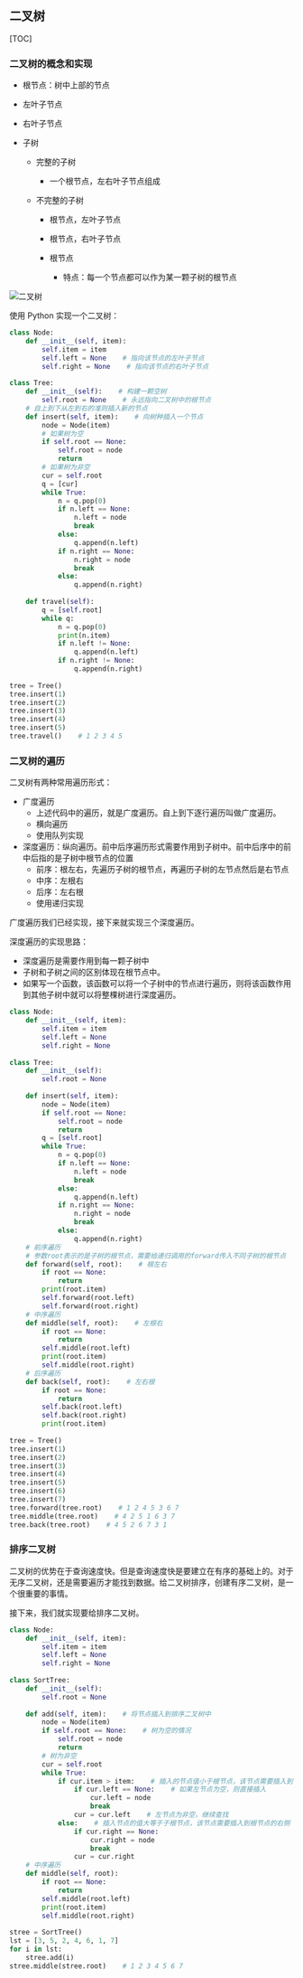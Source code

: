 







## 二叉树

[TOC]

### 二叉树的概念和实现

- 根节点：树中上部的节点

- 左叶子节点

- 右叶子节点

- 子树

  - 完整的子树

    - 一个根节点，左右叶子节点组成

  - 不完整的子树

    - 根节点，左叶子节点

    - 根节点，右叶子节点

    - 根节点

      - 特点：每一个节点都可以作为某一颗子树的根节点

![二叉树](binary-tree.assets/%E4%BA%8C%E5%8F%89%E6%A0%91.png)

使用 Python 实现一个二叉树：

```python
class Node:
    def __init__(self, item):
        self.item = item
        self.left = None    # 指向该节点的左叶子节点
        self.right = None    # 指向该节点的右叶子节点
        
class Tree:
    def __init__(self):    # 构建一颗空树
        self.root = None    # 永远指向二叉树中的根节点
    # 自上到下从左到右的准则插入新的节点
    def insert(self, item):    # 向树种插入一个节点
        node = Node(item)
        # 如果树为空
        if self.root == None:
            self.root = node
            return
        # 如果树为非空
        cur = self.root
        q = [cur]
        while True:
            n = q.pop(0)
            if n.left == None:
                n.left = node
                break
            else:
                q.append(n.left)
            if n.right == None:
                n.right = node
                break
            else:
                q.append(n.right)
                
    def travel(self):
        q = [self.root]
        while q:
            n = q.pop(0)
            print(n.item)
            if n.left != None:
                q.append(n.left)
            if n.right != None:
                q.append(n.right)
                
tree = Tree()
tree.insert(1)
tree.insert(2)
tree.insert(3)
tree.insert(4)
tree.insert(5)
tree.travel()    # 1 2 3 4 5
```

### 二叉树的遍历

二叉树有两种常用遍历形式：

- 广度遍历
  - 上述代码中的遍历，就是广度遍历。自上到下逐行遍历叫做广度遍历。
  - 横向遍历
  - 使用队列实现
- 深度遍历：纵向遍历。前中后序遍历形式需要作用到子树中。前中后序中的前中后指的是子树中根节点的位置
  - 前序：根左右，先遍历子树的根节点，再遍历子树的左节点然后是右节点
  - 中序：左根右
  - 后序：左右根
  - 使用递归实现

广度遍历我们已经实现，接下来就实现三个深度遍历。

深度遍历的实现思路：

- 深度遍历是需要作用到每一颗子树中
- 子树和子树之间的区别体现在根节点中。
- 如果写一个函数，该函数可以将一个子树中的节点进行遍历，则将该函数作用到其他子树中就可以将整棵树进行深度遍历。

```python
class Node:
    def __init__(self, item):
        self.item = item
        self.left = None
        self.right = None
        
class Tree:
    def __init__(self):
        self.root = None
        
    def insert(self, item):
        node = Node(item)
        if self.root == None:
            self.root = node
            return
        q = [self.root]
        while True:
            n = q.pop(0)
            if n.left == None:
                n.left = node
                break
            else:
                q.append(n.left)
            if n.right == None:
                n.right = node
                break
            else:
                q.append(n.right)
    # 前序遍历
    # 参数root表示的是子树的根节点，需要给递归调用的forward传入不同子树的根节点
    def forward(self, root):    # 根左右
        if root == None:
            return
        print(root.item)
        self.forward(root.left)
        self.forward(root.right)
    # 中序遍历
    def middle(self, root):    # 左根右
        if root == None:
            return
        self.middle(root.left)
        print(root.item)
        self.middle(root.right)
    # 后序遍历
    def back(self, root):    # 左右根
        if root == None:
            return
        self.back(root.left)
        self.back(root.right)
        print(root.item)
        
tree = Tree()
tree.insert(1)
tree.insert(2)
tree.insert(3)
tree.insert(4)
tree.insert(5)
tree.insert(6)
tree.insert(7)
tree.forward(tree.root)    # 1 2 4 5 3 6 7
tree.middle(tree.root)    # 4 2 5 1 6 3 7
tree.back(tree.root)    # 4 5 2 6 7 3 1
```

### 排序二叉树

二叉树的优势在于查询速度快。但是查询速度快是要建立在有序的基础上的。对于无序二叉树，还是需要遍历才能找到数据。给二叉树排序，创建有序二叉树，是一个很重要的事情。

接下来，我们就实现要给排序二叉树。

```python
class Node:
    def __init__(self, item):
        self.item = item
        self.left = None
        self.right = None
        
class SortTree:
    def __init__(self):
        self.root = None
        
    def add(self, item):    # 将节点插入到排序二叉树中
        node = Node(item)
        if self.root == None:    # 树为空的情况
            self.root = node
            return
        # 树为非空
        cur = self.root
        while True:
            if cur.item > item:    # 插入的节点值小于根节点，该节点需要插入到根节点的左侧
                if cur.left == None:    # 如果左节点为空，则直接插入
                    cur.left = node
                    break
                cur = cur.left    # 左节点为非空，继续查找
            else:    # 插入节点的值大等于于根节点，该节点需要插入到根节点的右侧
                if cur.right == None:
                    cur.right = node
                    break
                cur = cur.right
    # 中序遍历
    def middle(self, root):
        if root == None:
            return
        self.middle(root.left)
        print(root.item)
        self.middle(root.right)
        
stree = SortTree()
lst = [3, 5, 2, 4, 6, 1, 7]
for i in lst:
    stree.add(i)
stree.middle(stree.root)    # 1 2 3 4 5 6 7
```

